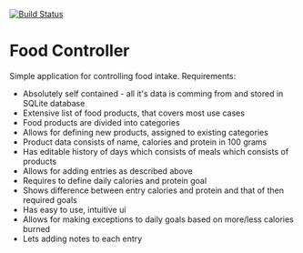 [![Build Status](https://travis-ci.com/Iprogrammerr/Food-Controller.svg?branch=master)](https://travis-ci.com/Iprogrammerr/Food-Controller)
# Food Controller
Simple application for controlling food intake. Requirements:
* Absolutely self contained - all it's data is comming from and stored in SQLite database
* Extensive list of food products, that covers most use cases
* Food products are divided into categories
* Allows for defining new products, assigned to existing categories
* Product data consists of name, calories and protein in 100 grams
* Has editable history of days which consists of meals which consists of products
* Allows for adding entries as described above
* Requires to define daily calories and protein goal
* Shows difference between entry calories and protein and that of then required goals
* Has easy to use, intuitive ui
* Allows for making exceptions to daily goals based on more/less calories burned
* Lets adding notes to each entry